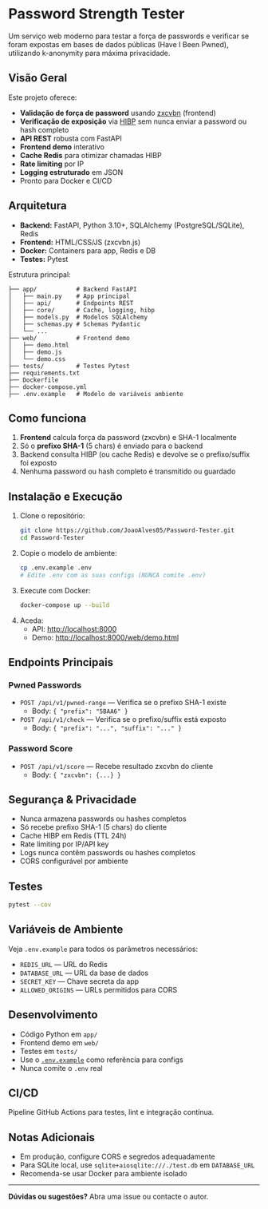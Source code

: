 
# Password Strength Tester

Um serviço web moderno para testar a força de passwords e verificar se foram expostas em bases de dados públicas (Have I Been Pwned), utilizando k-anonymity para máxima privacidade.

## Visão Geral

Este projeto oferece:
- **Validação de força de password** usando [zxcvbn](https://github.com/dropbox/zxcvbn) (frontend)
- **Verificação de exposição** via [HIBP](https://haveibeenpwned.com/API/v3#PwnedPasswords) sem nunca enviar a password ou hash completo
- **API REST** robusta com FastAPI
- **Frontend demo** interativo
- **Cache Redis** para otimizar chamadas HIBP
- **Rate limiting** por IP
- **Logging estruturado** em JSON
- Pronto para Docker e CI/CD

## Arquitetura

- **Backend:** FastAPI, Python 3.10+, SQLAlchemy (PostgreSQL/SQLite), Redis
- **Frontend:** HTML/CSS/JS (zxcvbn.js)
- **Docker:** Containers para app, Redis e DB
- **Testes:** Pytest

Estrutura principal:

```
├── app/           # Backend FastAPI
│   ├── main.py    # App principal
│   ├── api/       # Endpoints REST
│   ├── core/      # Cache, logging, hibp
│   ├── models.py  # Modelos SQLAlchemy
│   ├── schemas.py # Schemas Pydantic
│   └── ...
├── web/           # Frontend demo
│   ├── demo.html
│   ├── demo.js
│   └── demo.css
├── tests/         # Testes Pytest
├── requirements.txt
├── Dockerfile
├── docker-compose.yml
├── .env.example   # Modelo de variáveis ambiente
```

## Como funciona

1. **Frontend** calcula força da password (zxcvbn) e SHA-1 localmente
2. Só o **prefixo SHA-1** (5 chars) é enviado para o backend
3. Backend consulta HIBP (ou cache Redis) e devolve se o prefixo/suffix foi exposto
4. Nenhuma password ou hash completo é transmitido ou guardado

## Instalação e Execução

1. Clone o repositório:
	```bash
	git clone https://github.com/JoaoAlves05/Password-Tester.git
	cd Password-Tester
	```
2. Copie o modelo de ambiente:
	```bash
	cp .env.example .env
	# Edite .env com as suas configs (NUNCA comite .env)
	```
3. Execute com Docker:
	```bash
	docker-compose up --build
	```
4. Aceda:
	- API: [http://localhost:8000](http://localhost:8000)
	- Demo: [http://localhost:8000/web/demo.html](http://localhost:8000/web/demo.html)

## Endpoints Principais

### Pwned Passwords
- `POST /api/v1/pwned-range` — Verifica se o prefixo SHA-1 existe
  - Body: `{ "prefix": "5BAA6" }`
- `POST /api/v1/check` — Verifica se o prefixo/suffix está exposto
  - Body: `{ "prefix": "...", "suffix": "..." }`

### Password Score
- `POST /api/v1/score` — Recebe resultado zxcvbn do cliente
  - Body: `{ "zxcvbn": {...} }`

## Segurança & Privacidade

- Nunca armazena passwords ou hashes completos
- Só recebe prefixo SHA-1 (5 chars) do cliente
- Cache HIBP em Redis (TTL 24h)
- Rate limiting por IP/API key
- Logs nunca contêm passwords ou hashes completos
- CORS configurável por ambiente

## Testes

```bash
pytest --cov
```

## Variáveis de Ambiente

Veja `.env.example` para todos os parâmetros necessários:

- `REDIS_URL` — URL do Redis
- `DATABASE_URL` — URL da base de dados
- `SECRET_KEY` — Chave secreta da app
- `ALLOWED_ORIGINS` — URLs permitidos para CORS

## Desenvolvimento

- Código Python em `app/`
- Frontend demo em `web/`
- Testes em `tests/`
- Use o [`.env.example`](.env.example) como referência para configs
- Nunca comite o `.env` real

## CI/CD

Pipeline GitHub Actions para testes, lint e integração contínua.

## Notas Adicionais

- Em produção, configure CORS e segredos adequadamente
- Para SQLite local, use `sqlite+aiosqlite:///./test.db` em `DATABASE_URL`
- Recomenda-se usar Docker para ambiente isolado

---
**Dúvidas ou sugestões?** Abra uma issue ou contacte o autor.
